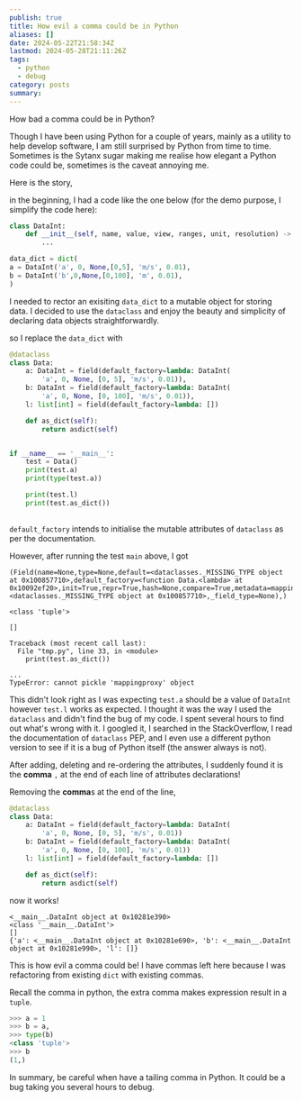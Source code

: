 ```yaml
---
publish: true
title: How evil a comma could be in Python
aliases: []
date: 2024-05-22T21:58:34Z
lastmod: 2024-05-28T21:11:26Z
tags:
  - python
  - debug
category: posts
summary: 
---
```


How bad a comma could be in Python?

Though I have been using Python for a couple of years, mainly as a utility to help develop software, I am still surprised by Python from time to time. Sometimes is the Sytanx sugar making me realise how elegant a Python code could be,  sometimes is the caveat annoying me.

Here is the story,

in the beginning, I had a  code like the one below (for the demo purpose, I simplify the code here): 

```python
class DataInt:
	def __init__(self, name, value, view, ranges, unit, resolution) -> None:
		...

data_dict = dict(
a = DataInt('a', 0, None,[0,5], 'm/s', 0.01),
b = DataInt('b',0,None,[0,100], 'm', 0.01),
)
```
I needed to rector an exisiting `data_dict` to a mutable object for storing data. I decided to use the `dataclass` and enjoy the beauty and simplicity of declaring data objects straightforwardly.

so I replace the `data_dict` with
```python
@dataclass
class Data:
    a: DataInt = field(default_factory=lambda: DataInt(
        'a', 0, None, [0, 5], 'm/s', 0.01)),
    b: DataInt = field(default_factory=lambda: DataInt(
        'a', 0, None, [0, 100], 'm/s', 0.01)),
    l: list[int] = field(default_factory=lambda: [])

    def as_dict(self):
        return asdict(self)


if __name__ == '__main__':
    test = Data()
    print(test.a)
    print(type(test.a))

    print(test.l)
    print(test.as_dict())
 
```

`default_factory` intends to initialise the mutable attributes of `dataclass` as per the documentation.

However, after running the test `main` above, I got

```
(Field(name=None,type=None,default=<dataclasses._MISSING_TYPE object at 0x100857710>,default_factory=<function Data.<lambda> at 0x10092ef20>,init=True,repr=True,hash=None,compare=True,metadata=mappingproxy({}),kw_only=<dataclasses._MISSING_TYPE object at 0x100857710>,_field_type=None),)

<class 'tuple'>

[]

Traceback (most recent call last):
  File "tmp.py", line 33, in <module>
    print(test.as_dict())

...
TypeError: cannot pickle 'mappingproxy' object
```

This didn't look right as I was expecting `test.a` should be a value of `DataInt` however `test.l` works as expected. I thought it was the way I used the `dataclass` and didn't find the bug of my code. I spent several hours to find out what's wrong with it. I googled it, I searched in the StackOverflow, I read the documentation of `dataclass` PEP, and I even use a different python version to see if it is a bug of Python itself (the answer always is not). 

After adding, deleting and re-ordering the attributes, I suddenly found it is the **comma** `,`  at the end of each line of attributes declarations! 

Removing the **comma**s at the end of the line,
```python
@dataclass
class Data:
    a: DataInt = field(default_factory=lambda: DataInt(
        'a', 0, None, [0, 5], 'm/s', 0.01))
    b: DataInt = field(default_factory=lambda: DataInt(
        'a', 0, None, [0, 100], 'm/s', 0.01))
    l: list[int] = field(default_factory=lambda: [])

    def as_dict(self):
        return asdict(self)
```
now it works!

```
<__main__.DataInt object at 0x10281e390>
<class '__main__.DataInt'>
[]
{'a': <__main__.DataInt object at 0x10281e690>, 'b': <__main__.DataInt object at 0x10281e990>, 'l': []}
```

This is how evil a comma could be! I have commas left here because I was refactoring from existing `dict` with  existing commas.

Recall the comma in python, the extra  comma  makes expression result in a `tuple`.

```python
>>> a = 1
>>> b = a,
>>> type(b)
<class 'tuple'>
>>> b
(1,)
```

In summary,  be careful when have a tailing comma in Python. It could be a bug taking you several hours to debug.